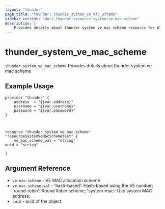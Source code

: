```yaml
---
layout: "thunder"
page_title: "thunder: thunder_system_ve_mac_scheme"
sidebar_current: "docs-thunder-resource-system-ve-mac-scheme"
description: |-
    Provides details about thunder system ve mac scheme resource for A10
---
```


# thunder\_system\_ve\_mac\_scheme

`thunder_system_ve_mac_scheme` Provides details about thunder system ve mac scheme
## Example Usage


```hcl
provider "thunder" {
    address  = "${var.address}"
    username = "${var.username}"  
    password = "${var.password}"
}



resource "thunder_system_ve_mac_scheme" "resourceSystemVeMacSchemeTest" {
	ve_mac_scheme_val = "string"
uuid = "string"
 
}

```

## Argument Reference

* `ve-mac-scheme` - VE MAC allocation scheme
* `ve-mac-scheme-val` - 'hash-based': Hash-based using the VE number; 'round-robin': Round Robin scheme; 'system-mac': Use system MAC address;
* `uuid` - uuid of the object


